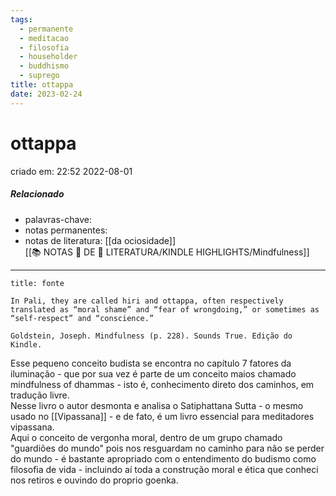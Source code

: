 ```yaml
---
tags:
  - permanente
  - meditacao
  - filosofia
  - householder
  - buddhismo
  - suprego
title: ottappa
date: 2023-02-24
---
```


# ottappa

criado em: 22:52 2022-08-01

##### Relacionado

- palavras-chave:
- notas permanentes: 
- notas de literatura: [[da ociosidade]]  
[[📚 NOTAS 📖 DE 📘 LITERATURA/KINDLE HIGHLIGHTS/Mindfulness]]
---

```ad-info
title: fonte

In Pali, they are called hiri and ottappa, often respectively translated as “moral shame” and “fear of wrongdoing,” or sometimes as “self-respect” and “conscience.”

Goldstein, Joseph. Mindfulness (p. 228). Sounds True. Edição do Kindle. 
```

Esse pequeno conceito budista se encontra no capítulo 7 fatores da iluminação - que por sua vez é parte de um conceito maios chamado mindfulness of dhammas - isto é, conhecimento direto dos caminhos, em tradução livre.  
Nesse livro o autor desmonta e analisa o Satiphattana Sutta - o mesmo usado no [[Vipassana]] - e de fato, é um livro essencial para meditadores vipassana.  
Aqui o conceito de vergonha moral, dentro de um grupo chamado "guardiões do mundo" pois nos resguardam no caminho para não se perder do mundo - é bastante apropriado com o entendimento do budismo como filosofia de vida - incluindo aí toda a construção moral e ética que conheci nos retiros e ouvindo do proprio goenka.
